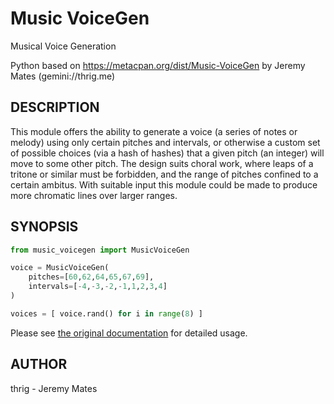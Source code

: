 # Music VoiceGen

Musical Voice Generation

Python based on https://metacpan.org/dist/Music-VoiceGen by Jeremy Mates (gemini://thrig.me)

## DESCRIPTION

This module offers the ability to generate a voice (a series of notes or melody) using only certain pitches and intervals, or otherwise a custom set of possible choices (via a hash of hashes) that a given pitch (an integer) will move to some other pitch. The design suits choral work, where leaps of a tritone or similar must be forbidden, and the range of pitches confined to a certain ambitus. With suitable input this module could be made to produce more chromatic lines over larger ranges.

## SYNOPSIS
```python
from music_voicegen import MusicVoiceGen

voice = MusicVoiceGen(
    pitches=[60,62,64,65,67,69],
    intervals=[-4,-3,-2,-1,1,2,3,4]
)

voices = [ voice.rand() for i in range(8) ]
```

Please see [the original documentation](https://metacpan.org/pod/Music::VoiceGen) for detailed usage.

## AUTHOR

thrig - Jeremy Mates <jmates at cpan.org>
